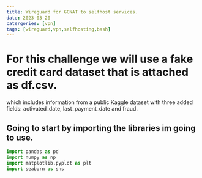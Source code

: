 ```yaml
---
title: Wireguard for GCNAT to selfhost services.
date: 2023-03-20
catergories: [vpn]
tags: [wireguard,vpn,selfhosting,bash]
---
```



# For this challenge we will use a fake credit card dataset that is attached as df.csv.
which includes information from a public Kaggle dataset with three added fields: activated_date,
last_payment_date and fraud.

## Going to start by importing the libraries im going to use.

```python
import pandas as pd
import numpy as np
import matplotlib.pyplot as plt
import seaborn as sns
```

